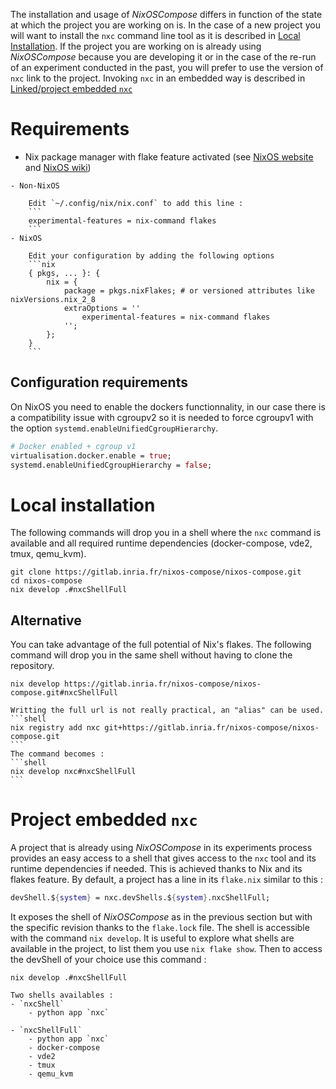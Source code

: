 The installation and usage of _NixOSCompose_ differs in function of the state at which the project you are working on is. In the case of a new project you will want to install the `nxc` command line tool as it is described in [Local Installation](local.md#local-installation). If the project you are working on is already using _NixOSCompose_ because you are developing it or in the case of the re-run of an experiment conducted in the past, you will prefer to use the version of `nxc` link to the project. Invoking `nxc` in an embedded way is described in [Linked/project embedded `nxc`](local.md#project-embedded-nxc)

# Requirements

- Nix package manager with flake feature activated (see [NixOS website](https://nixos.org/download.html) and [NixOS wiki](https://nixos.wiki/wiki/Flakes#Installing_flakes))

```admonish note title="Quick note from NixOS wiki to activate flake feature"
- Non-NixOS

    Edit `~/.config/nix/nix.conf` to add this line :
    ```
    experimental-features = nix-command flakes
    ```
- NixOS

    Edit your configuration by adding the following options
    ```nix
    { pkgs, ... }: {
        nix = {
            package = pkgs.nixFlakes; # or versioned attributes like nixVersions.nix_2_8
            extraOptions = ''
                experimental-features = nix-command flakes
            '';
        };
    }
    ```
```

## Configuration requirements

On NixOS you need to enable the dockers functionnality, in our case there is a compatibility issue with cgroupv2 so it is needed to force cgroupv1 with the option `systemd.enableUnifiedCgroupHierarchy`.

```nix
# Docker enabled + cgroup v1
virtualisation.docker.enable = true;
systemd.enableUnifiedCgroupHierarchy = false;
```


# Local installation

The following commands will drop you in a shell where the `nxc` command is available and all required runtime dependencies (docker-compose, vde2, tmux, qemu_kvm).

```shell
git clone https://gitlab.inria.fr/nixos-compose/nixos-compose.git
cd nixos-compose
nix develop .#nxcShellFull
```
## Alternative

You can take advantage of the full potential of Nix's flakes. The following command will drop you in the same shell without having to clone the repository.
```shell
nix develop https://gitlab.inria.fr/nixos-compose/nixos-compose.git#nxcShellFull
```

~~~admonish tip
Writting the full url is not really practical, an "alias" can be used.
```shell
nix registry add nxc git+https://gitlab.inria.fr/nixos-compose/nixos-compose.git
```
The command becomes :
```shell
nix develop nxc#nxcShellFull
```
~~~

# Project embedded `nxc`

A project that is already using _NixOSCompose_ in its experiments process provides an easy access to a shell that gives access to the `nxc` tool and its runtime dependencies if needed. This is achieved thanks to Nix and its flakes feature. By default, a project has a line in its `flake.nix` similar to this :

```nix
devShell.${system} = nxc.devShells.${system}.nxcShellFull;
```

It exposes the shell of _NixOSCompose_ as in the previous section but with the specific revision thanks to the `flake.lock` file. The shell is accessible with the command `nix develop`. It is useful to explore what shells are available in the project, to list them you use `nix flake show`. Then to access the devShell of your choice use this command :

```shell
nix develop .#nxcShellFull
```

```admonish info
Two shells availables :
- `nxcShell`
    - python app `nxc`

- `nxcShellFull`
    - python app `nxc`
    - docker-compose
    - vde2
    - tmux
    - qemu_kvm
```
